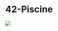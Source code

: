 # 42-Piscine

<img src="https://raw.githubusercontent.com/FilCa02/42-Piscine/README_img/42_Lisboa.png">
